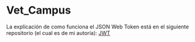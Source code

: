 # Vet_Campus

La explicación de como funciona el JSON Web Token está en el siguiente repositorio (el cual es de mi autoría): [JWT](https://github.com/EstebanSansart/JWT_Manual#952-generaterefreshtoken)
